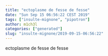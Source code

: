 ```yaml
---
title: "ectoplasme de fesse de fesse"
date: "Sun Sep 15 06:56:22 CEST 2019"
tags: ["insulte-mignone", "pipotron"]
author: m1ch3l
categories: ["generated"]
slug: "insulte-mignone/2019-09-15-06:56:22"
---
```


ectoplasme de fesse de fesse
